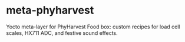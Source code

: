 # meta-phyharvest
Yocto meta-layer for PhyHarvest Food box: custom recipes for load cell scales, HX711 ADC, and festive sound effects.
